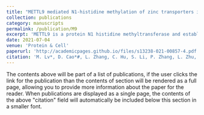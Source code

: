 ```yaml
---
title: "METTL9 mediated N1-histidine methylation of zinc transporters is required for tumor growth"
collection: publications
category: manuscripts
permalink: /publication/M9
excerpt: 'METTL9 is a protein N1 histidine methyltransferase and established that METTL9 recognized an xHxH motif in the substrate protein,and plays a regulatory role in tumorigenesis through its methylation activities.'
date: 2021-07-04
venue: 'Protein & Cell'
paperurl: 'http://academicpages.github.io/files/s13238-021-00857-4.pdf'
citation: 'M. Lv*, D. Cao*#, L. Zhang, C. Hu, S. Li, P. Zhang, L. Zhu, X. Yi, C. Li, A. Yang, Z. Yang, Y. Zhu, K. Zhang, Pan, W#. (2021). &quot;METTL9 mediated N1-histidine methylation of zinc transporters is required for tumor growth &quot; <i>Protein & Cell.</i>.'
---
```


The contents above will be part of a list of publications, if the user clicks the link for the publication than the contents of section will be rendered as a full page, allowing you to provide more information about the paper for the reader. When publications are displayed as a single page, the contents of the above "citation" field will automatically be included below this section in a smaller font.
